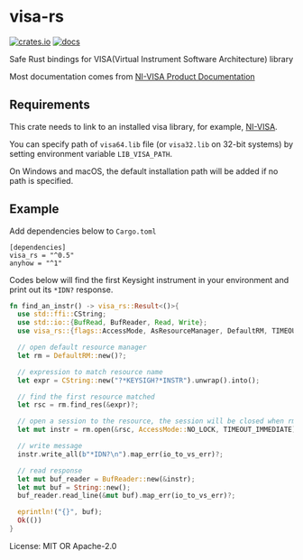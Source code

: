 # visa-rs

[![crates.io](https://img.shields.io/crates/v/visa-rs.svg)](https://crates.io/crates/visa-rs)
[![docs](https://docs.rs/visa-rs/badge.svg)](https://docs.rs/visa-rs)


Safe Rust bindings for VISA(Virtual Instrument Software Architecture) library

Most documentation comes from [NI-VISA Product Documentation](https://www.ni.com/docs/en-US/bundle/ni-visa-20.0/page/ni-visa/help_file_title.html)

## Requirements
This crate needs to link to an installed visa library, for example, [NI-VISA](https://www.ni.com/en-us/support/downloads/drivers/download.ni-visa.html).

You can specify path of `visa64.lib` file (or `visa32.lib` on 32-bit systems) by setting environment variable `LIB_VISA_PATH`.

On Windows and macOS, the default installation path will be added if no path is specified.

## Example
Add dependencies below to `Cargo.toml`
```
[dependencies]
visa_rs = "^0.5"
anyhow = "^1"
```
Codes below will find the first Keysight instrument in your environment and print out its `*IDN?` response.

```rust
fn find_an_instr() -> visa_rs::Result<()>{
  use std::ffi::CString;
  use std::io::{BufRead, BufReader, Read, Write};
  use visa_rs::{flags::AccessMode, AsResourceManager, DefaultRM, TIMEOUT_IMMEDIATE, io_to_vs_err};

  // open default resource manager
  let rm = DefaultRM::new()?;

  // expression to match resource name
  let expr = CString::new("?*KEYSIGH?*INSTR").unwrap().into();

  // find the first resource matched
  let rsc = rm.find_res(&expr)?;

  // open a session to the resource, the session will be closed when rm is dropped
  let mut instr = rm.open(&rsc, AccessMode::NO_LOCK, TIMEOUT_IMMEDIATE)?;

  // write message
  instr.write_all(b"*IDN?\n").map_err(io_to_vs_err)?;

  // read response
  let mut buf_reader = BufReader::new(&instr);
  let mut buf = String::new();
  buf_reader.read_line(&mut buf).map_err(io_to_vs_err)?;

  eprintln!("{}", buf);
  Ok(())
}
```

License: MIT OR Apache-2.0
